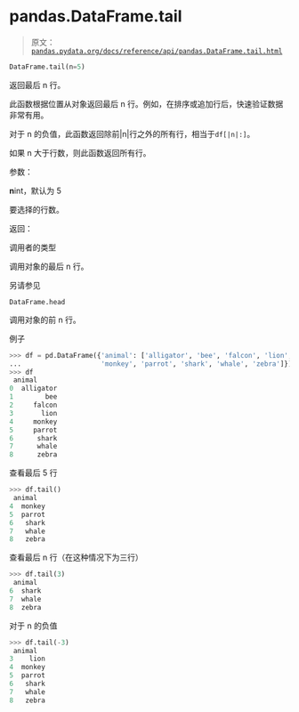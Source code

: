 # pandas.DataFrame.tail

> 原文：[`pandas.pydata.org/docs/reference/api/pandas.DataFrame.tail.html`](https://pandas.pydata.org/docs/reference/api/pandas.DataFrame.tail.html)

```py
DataFrame.tail(n=5)
```

返回最后 n 行。

此函数根据位置从对象返回最后 n 行。例如，在排序或追加行后，快速验证数据非常有用。

对于 n 的负值，此函数返回除前|n|行之外的所有行，相当于`df[|n|:]`。

如果 n 大于行数，则此函数返回所有行。

参数：

**n**int，默认为 5

要选择的行数。

返回：

调用者的类型

调用对象的最后 n 行。

另请参见

`DataFrame.head`

调用对象的前 n 行。

例子

```py
>>> df = pd.DataFrame({'animal': ['alligator', 'bee', 'falcon', 'lion',
...                    'monkey', 'parrot', 'shark', 'whale', 'zebra']})
>>> df
 animal
0  alligator
1        bee
2     falcon
3       lion
4     monkey
5     parrot
6      shark
7      whale
8      zebra 
```

查看最后 5 行

```py
>>> df.tail()
 animal
4  monkey
5  parrot
6   shark
7   whale
8   zebra 
```

查看最后 n 行（在这种情况下为三行）

```py
>>> df.tail(3)
 animal
6  shark
7  whale
8  zebra 
```

对于 n 的负值

```py
>>> df.tail(-3)
 animal
3    lion
4  monkey
5  parrot
6   shark
7   whale
8   zebra 
```

